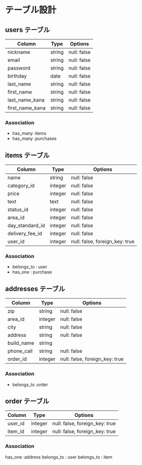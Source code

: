 # テーブル設計

## users テーブル

| Column            | Type   | Options       |
| ----------------- | ------ | -----------   |
| nickname          | string | null: false   |
| email             | string | null: false   |
| password          | string | null: false   |
| birthday          | date   | null: false   |
| last_name         | string | null: false   |
| first_name        | string | null: false   |
| last_name_kana    | string | null: false   |
| first_name_kana   | string | null: false   |



### Association

- has_many :items
- has_many :purchases

## items テーブル

| Column            | Type     | Options                        |
| ----------------- | -------- | ------------------------------ |
| name              | string   | null: false                    |
| category_id       | integer  | null: false                    |
| price             | integer  | null: false                    |
| text              | text     | null: false                    |
| status_id         | integer  | null: false                    |
| area_id           | integer  | null: false                    |
| day_standard_id   | integer  | null: false                    |
| delivery_fee_id   | integer  | null: false                    |
| user_id           | integer  | null: false, foreign_key: true |
### Association

- belongs_to : user
- has_one : purchase 


## addresses テーブル

| Column        | Type       | Options                        |
| ------------- | ---------- | ------------------------------ |
| zip           | string     | null: false                    |
| area_id       | integer    | null: false                    | 
| city          | string     | null: false                    |
| address       | string     | null: false                    |
| build_name    | string     |                                |
| phone_call    | string     | null: false                    |
| order_id      | integer    | null: false, foreign_key: true |
### Association

- belongs_to :order



## order テーブル
| Column     | Type     | Options                        |
| --------   | ------   | ------------------------------ |
| user_id    | integer  | null: false, foreign_key: true | 
| item_id    | integer  | null: false, foreign_key: true | 
### Association
has_one :address
belongs_to : user
belongs_to : item



